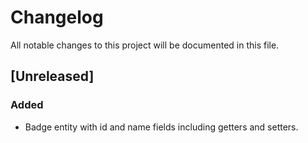 # Changelog
All notable changes to this project will be documented in this file.

## [Unreleased]
### Added
- Badge entity with id and name fields including getters and setters.
